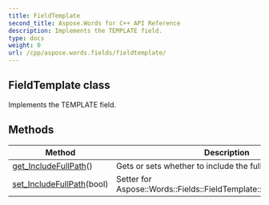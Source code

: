 ```yaml
---
title: FieldTemplate
second_title: Aspose.Words for C++ API Reference
description: Implements the TEMPLATE field. 
type: docs
weight: 0
url: /cpp/aspose.words.fields/fieldtemplate/
---
```

## FieldTemplate class


Implements the TEMPLATE field. 

## Methods

| Method | Description |
| --- | --- |
| [get_IncludeFullPath](./get_includefullpath/)() | Gets or sets whether to include the full file path name.  |
| [set_IncludeFullPath](./set_includefullpath/)(bool) | Setter for Aspose::Words::Fields::FieldTemplate::get_IncludeFullPath.  |
